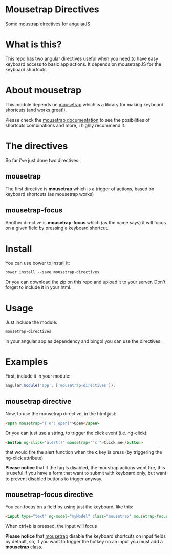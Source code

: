 # Mousetrap Directives
Some moustrap directives for angularJS

# What is this?
This repo has two angular directives useful when you need to have easy keyboard access to basic app actions. It depends on mousetrapJS for the keyboard shortcuts

# About mousetrap
This module depends on [mousetrap](https://craig.is/killing/mice) which is a library for making keyboard shortcuts (and works great!). 

Please check the [mousetrap documentation](https://craig.is/killing/mice) to see the posibilities of shortcuts combinations and more, i highly recommend it.

# The directives
So far i've just done two directives:

## mousetrap
The first directive is **mousetrap** which is a trigger of actions, based on keyboard shortcuts (as mousetrap works)

## mousetrap-focus
Another directive is **mousetrap-focus** which (as the name says) it will focus on a given field by pressing a keyboard shortcut.

# Install
You can use bower to install it:

`bower install --save mousetrap-directives`

Or you can download the zip on this repo and upload it to your server. Don't forget to include it in your html.

# Usage
Just include the module:

`mousetrap-directives`

in your angular app as dependency and bingo! you can use the directives.

# Examples
First, include it in your module:

```javascript
angular.module('app', ['mousetrap-directives']);
```

## mousetrap directive
Now, to use the mousetrap directive, in the html just:

```html
<span mousetrap="{'o': open}">Open</span>
```

Or you can just use a string, to trigger the click event (i.e. ng-click):

```html
<button ng-click="alert()" mousetrap="'c'">Click me</button>
```

that would fire the alert function when the **c** key is press (by triggering the ng-click attribute)

**Please notice** that if the tag is disabled, the moustrap actions wont fire, this is useful if you have a form that want to submit with keyboard only, but want to prevent disabled buttons to trigger anyway.

## mousetrap-focus directive

You can focus on a field by using just the keyboard, like this:

```html
<input type="text" ng-model="myModel" class="mousetrap" mousetrap-focus="'ctrl+b'" />
```

When ctrl+b is pressed, the input will focus

**Please notice** that [mousetrap](https://craig.is/killing/mice) disable the keyboard shortcuts on input fields by default, so, if you want to trigger the hotkey on an input you must add a **mousetrap** class.
